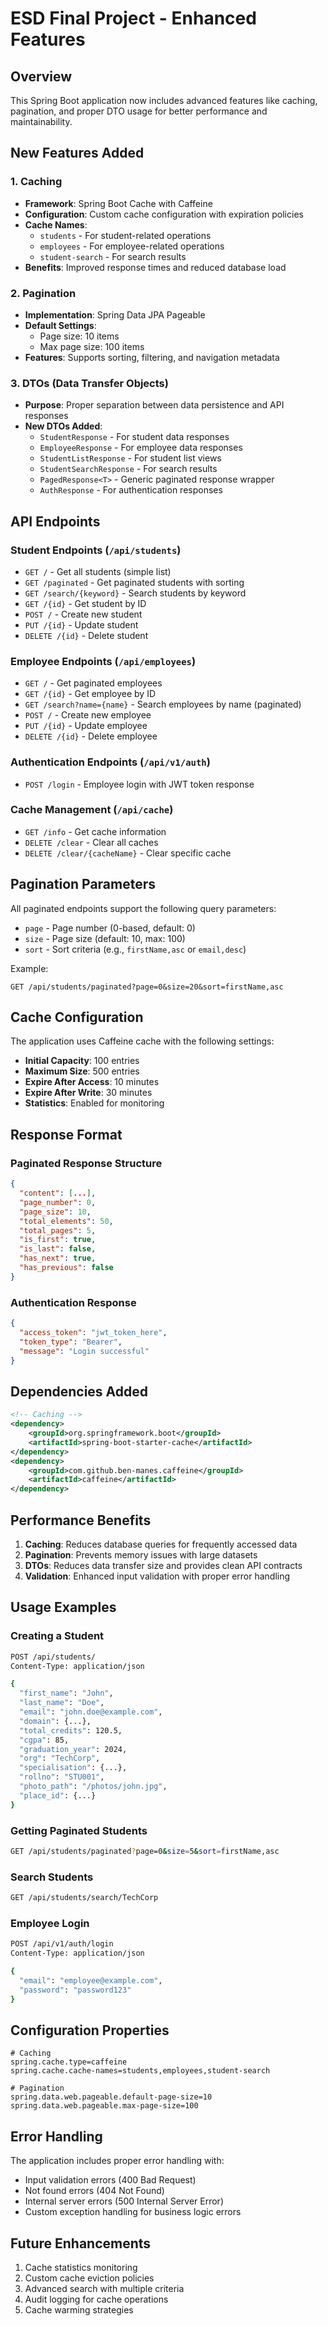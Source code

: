 # ESD Final Project - Enhanced Features

## Overview

This Spring Boot application now includes advanced features like caching, pagination, and proper DTO usage for better performance and maintainability.

## New Features Added

### 1. Caching

- **Framework**: Spring Boot Cache with Caffeine
- **Configuration**: Custom cache configuration with expiration policies
- **Cache Names**:
  - `students` - For student-related operations
  - `employees` - For employee-related operations
  - `student-search` - For search results
- **Benefits**: Improved response times and reduced database load

### 2. Pagination

- **Implementation**: Spring Data JPA Pageable
- **Default Settings**:
  - Page size: 10 items
  - Max page size: 100 items
- **Features**: Supports sorting, filtering, and navigation metadata

### 3. DTOs (Data Transfer Objects)

- **Purpose**: Proper separation between data persistence and API responses
- **New DTOs Added**:
  - `StudentResponse` - For student data responses
  - `EmployeeResponse` - For employee data responses
  - `StudentListResponse` - For student list views
  - `StudentSearchResponse` - For search results
  - `PagedResponse<T>` - Generic paginated response wrapper
  - `AuthResponse` - For authentication responses

## API Endpoints

### Student Endpoints (`/api/students`)

- `GET /` - Get all students (simple list)
- `GET /paginated` - Get paginated students with sorting
- `GET /search/{keyword}` - Search students by keyword
- `GET /{id}` - Get student by ID
- `POST /` - Create new student
- `PUT /{id}` - Update student
- `DELETE /{id}` - Delete student

### Employee Endpoints (`/api/employees`)

- `GET /` - Get paginated employees
- `GET /{id}` - Get employee by ID
- `GET /search?name={name}` - Search employees by name (paginated)
- `POST /` - Create new employee
- `PUT /{id}` - Update employee
- `DELETE /{id}` - Delete employee

### Authentication Endpoints (`/api/v1/auth`)

- `POST /login` - Employee login with JWT token response

### Cache Management (`/api/cache`)

- `GET /info` - Get cache information
- `DELETE /clear` - Clear all caches
- `DELETE /clear/{cacheName}` - Clear specific cache

## Pagination Parameters

All paginated endpoints support the following query parameters:

- `page` - Page number (0-based, default: 0)
- `size` - Page size (default: 10, max: 100)
- `sort` - Sort criteria (e.g., `firstName,asc` or `email,desc`)

Example:

```
GET /api/students/paginated?page=0&size=20&sort=firstName,asc
```

## Cache Configuration

The application uses Caffeine cache with the following settings:

- **Initial Capacity**: 100 entries
- **Maximum Size**: 500 entries
- **Expire After Access**: 10 minutes
- **Expire After Write**: 30 minutes
- **Statistics**: Enabled for monitoring

## Response Format

### Paginated Response Structure

```json
{
  "content": [...],
  "page_number": 0,
  "page_size": 10,
  "total_elements": 50,
  "total_pages": 5,
  "is_first": true,
  "is_last": false,
  "has_next": true,
  "has_previous": false
}
```

### Authentication Response

```json
{
  "access_token": "jwt_token_here",
  "token_type": "Bearer",
  "message": "Login successful"
}
```

## Dependencies Added

```xml
<!-- Caching -->
<dependency>
    <groupId>org.springframework.boot</groupId>
    <artifactId>spring-boot-starter-cache</artifactId>
</dependency>
<dependency>
    <groupId>com.github.ben-manes.caffeine</groupId>
    <artifactId>caffeine</artifactId>
</dependency>
```

## Performance Benefits

1. **Caching**: Reduces database queries for frequently accessed data
2. **Pagination**: Prevents memory issues with large datasets
3. **DTOs**: Reduces data transfer size and provides clean API contracts
4. **Validation**: Enhanced input validation with proper error handling

## Usage Examples

### Creating a Student

```bash
POST /api/students/
Content-Type: application/json

{
  "first_name": "John",
  "last_name": "Doe",
  "email": "john.doe@example.com",
  "domain": {...},
  "total_credits": 120.5,
  "cgpa": 85,
  "graduation_year": 2024,
  "org": "TechCorp",
  "specialisation": {...},
  "rollno": "STU001",
  "photo_path": "/photos/john.jpg",
  "place_id": {...}
}
```

### Getting Paginated Students

```bash
GET /api/students/paginated?page=0&size=5&sort=firstName,asc
```

### Search Students

```bash
GET /api/students/search/TechCorp
```

### Employee Login

```bash
POST /api/v1/auth/login
Content-Type: application/json

{
  "email": "employee@example.com",
  "password": "password123"
}
```

## Configuration Properties

```properties
# Caching
spring.cache.type=caffeine
spring.cache.cache-names=students,employees,student-search

# Pagination
spring.data.web.pageable.default-page-size=10
spring.data.web.pageable.max-page-size=100
```

## Error Handling

The application includes proper error handling with:

- Input validation errors (400 Bad Request)
- Not found errors (404 Not Found)
- Internal server errors (500 Internal Server Error)
- Custom exception handling for business logic errors

## Future Enhancements

1. Cache statistics monitoring
2. Custom cache eviction policies
3. Advanced search with multiple criteria
4. Audit logging for cache operations
5. Cache warming strategies
